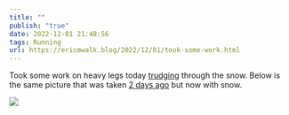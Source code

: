 ```yaml
---
title: ""
publish: "true"
date: 2022-12-01 21:48:56
tags: Running
url: https://ericmwalk.blog/2022/12/01/took-some-work.html
---
```


Took some work on heavy legs today [trudging](http://www.strava.com/activities/8194958818) through the snow. Below is the same picture that was taken [2 days ago](https://ericmwalk.blog/2022/11/28/lucky-that-i.html) but now with snow.


![](https://ericmwalk.blog/uploads/2022/091eb20528.jpg)